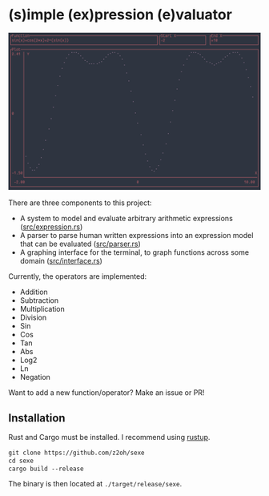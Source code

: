 # (s)imple (ex)pression (e)valuator

<center>
    <img src="demo.png">
</center>

There are three components to this project:

- A system to model and evaluate arbitrary arithmetic expressions ([src/expression.rs](src/expression.rs))
- A parser to parse human written expressions into an expression model that can be evaluated ([src/parser.rs](src/parser.rs))
- A graphing interface for the terminal, to graph functions across some domain ([src/interface.rs](src/interface.rs))

Currently, the operators are implemented:
* Addition
* Subtraction
* Multiplication
* Division
* Sin
* Cos
* Tan
* Abs
* Log2
* Ln
* Negation

Want to add a new function/operator? Make an issue or PR!

## Installation

Rust and Cargo must be installed. I recommend using [rustup](https://rustup.rs/).

```
git clone https://github.com/z2oh/sexe
cd sexe
cargo build --release
```

The binary is then located at `./target/release/sexe`.
